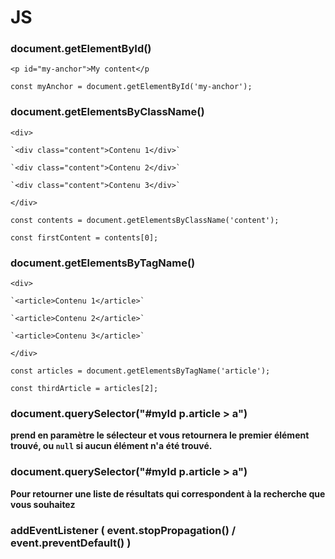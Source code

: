 # JS

### document.getElementById()

`<p id="my-anchor">My content</p`

`const myAnchor = document.getElementById('my-anchor');`

### document.getElementsByClassName()

`<div>`

    `<div class="content">Contenu 1</div>`
    
    `<div class="content">Contenu 2</div>`
    
    `<div class="content">Contenu 3</div>`
    
`</div>`

`const contents = document.getElementsByClassName('content');`

`const firstContent = contents[0];`

### document.getElementsByTagName()

`<div>`

    `<article>Contenu 1</article>`
    
    `<article>Contenu 2</article>`
    
    `<article>Contenu 3</article>`
    
`</div>`

`const articles = document.getElementsByTagName('article');`

`const thirdArticle = articles[2];`

### document.querySelector("#myId p.article > a")

**prend en paramètre le sélecteur et vous retournera le premier élément trouvé, ou  `null`  si aucun élément n'a été trouvé.**


### document.querySelector("#myId p.article > a")

**Pour retourner une liste de résultats qui correspondent à la recherche que vous souhaitez**


### addEventListener ( event.stopPropagation() / event.preventDefault() )